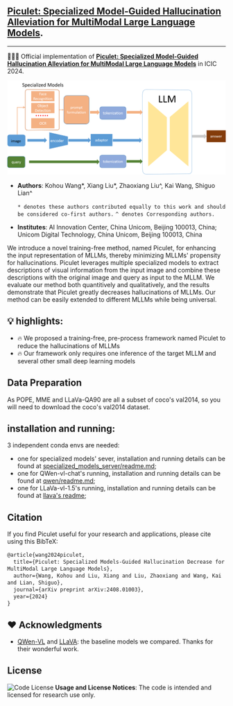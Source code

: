 


## [Piculet: Specialized Model-Guided Hallucination Alleviation for MultiModal Large Language Models](https://arxiv.org/pdf/2408.01003).  
---
🚀🚀🚀 Official implementation of **[Piculet: Specialized Model-Guided Hallucination Alleviation for MultiModal Large Language Models](https://arxiv.org/pdf/2408.01003)** in ICIC 2024.

![flowchart-piculet.png](flowchart-piculet.png)

- **Authors**: Kohou Wang*, Xiang Liu*, Zhaoxiang Liu^, Kai Wang, Shiguo Lian\^


  `* denotes these authors contributed equally to this work and should be considered co-first authors.`
  `^ denotes Corresponding authors.`

- **Institutes**: AI Innovation Center, China Unicom, Beijing 100013, China; Unicom Digital Technology, China Unicom, Beijing 100013, China

We introduce a novel training-free method, named Piculet, for enhancing the input representation of MLLMs, thereby minimizing MLLMs' propensity for hallucinations. Piculet leverages multiple specialized models to extract descriptions of visual information from the input image and combine these descriptions with the original image and query as input to the MLLM. We evaluate our method both quantitively and qualitatively, and the results demonstrate that Piculet greatly decreases hallucinations of MLLMs. Our method can be easily extended to different MLLMs while being universal.

## 💡 highlights: 
- 🔥 We proposed a training-free, pre-process framework named Piculet to reduce the hallucinations of MLLMs
- 🔥 Our framework only requires one inference of the target MLLM and several other small deep learning models

## Data Preparation

As POPE, MME and LLaVa-QA90 are all a subset of coco's val2014, so you will need to download the coco's val2014 dataset.


## installation and running:
3 independent conda envs are needed:
- one for specialized models' sever, 
  installation and running details can be found at [specialized_models_server/readme.md](specialized_models_server/readme.md);
- one for QWen-vl-chat's running, installation and running details can be found at [qwen/readme.md](qwen/README.md);
- one for LLaVa-vl-1.5's running, installation and running details can be found at [llava's readme](llava/README.md);
  

## Citation

If you find Piculet useful for your research and applications, please cite using this BibTeX:

```text
@article{wang2024piculet,
  title={Piculet: Specialized Models-Guided Hallucination Decrease for MultiModal Large Language Models},
  author={Wang, Kohou and Liu, Xiang and Liu, Zhaoxiang and Wang, Kai and Lian, Shiguo},
  journal={arXiv preprint arXiv:2408.01003},
  year={2024}
}
```

## ❤️ Acknowledgments
- [QWen-VL](https://github.com/QwenLM/Qwen-VL) and [LLaVA](https://github.com/haotian-liu/LLaVA): the baseline models we compared. Thanks for their wonderful work.


## License
![Code License](https://img.shields.io/badge/Code%20License-Apache_2.0-green.svg) **Usage and License Notices**: The code is intended and licensed for research use only. 